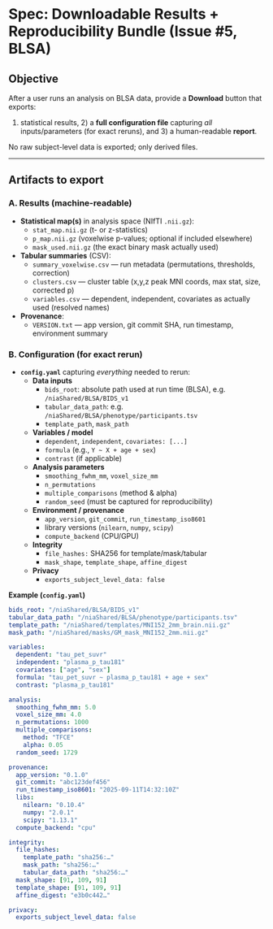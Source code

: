 # Spec: Downloadable Results + Reproducibility Bundle (Issue #5, BLSA)

## Objective
After a user runs an analysis on BLSA data, provide a **Download** button that exports:
1) statistical results, 2) a **full configuration file** capturing *all* inputs/parameters (for exact reruns), and 3) a human-readable **report**.

No raw subject-level data is exported; only derived files.

---

## Artifacts to export

### A. Results (machine-readable)
- **Statistical map(s)** in analysis space (NIfTI `.nii.gz`):
  - `stat_map.nii.gz` (t- or z-statistics)
  - `p_map.nii.gz` (voxelwise p-values; optional if included elsewhere)
  - `mask_used.nii.gz` (the exact binary mask actually used)
- **Tabular summaries** (CSV):
  - `summary_voxelwise.csv` — run metadata (permutations, thresholds, correction)
  - `clusters.csv` — cluster table (x,y,z peak MNI coords, max stat, size, corrected p)
  - `variables.csv` — dependent, independent, covariates as actually used (resolved names)
- **Provenance**:
  - `VERSION.txt` — app version, git commit SHA, run timestamp, environment summary

### B. Configuration (for exact rerun)
- **`config.yaml`** capturing *everything* needed to rerun:
  - **Data inputs**
    - `bids_root`: absolute path used at run time (BLSA), e.g. `/niaShared/BLSA/BIDS_v1`
    - `tabular_data_path`: e.g. `/niaShared/BLSA/phenotype/participants.tsv`
    - `template_path`, `mask_path`
  - **Variables / model**
    - `dependent`, `independent`, `covariates: [...]`
    - `formula` (e.g., `Y ~ X + age + sex`)
    - `contrast` (if applicable)
  - **Analysis parameters**
    - `smoothing_fwhm_mm`, `voxel_size_mm`
    - `n_permutations`
    - `multiple_comparisons` (method & alpha)
    - `random_seed` (must be captured for reproducibility)
  - **Environment / provenance**
    - `app_version`, `git_commit`, `run_timestamp_iso8601`
    - library versions (`nilearn`, `numpy`, `scipy`)
    - `compute_backend` (CPU/GPU)
  - **Integrity**
    - `file_hashes:` SHA256 for template/mask/tabular
    - `mask_shape`, `template_shape`, `affine_digest`
  - **Privacy**
    - `exports_subject_level_data: false`

**Example (`config.yaml`)**
```yaml
bids_root: "/niaShared/BLSA/BIDS_v1"
tabular_data_path: "/niaShared/BLSA/phenotype/participants.tsv"
template_path: "/niaShared/templates/MNI152_2mm_brain.nii.gz"
mask_path: "/niaShared/masks/GM_mask_MNI152_2mm.nii.gz"

variables:
  dependent: "tau_pet_suvr"
  independent: "plasma_p_tau181"
  covariates: ["age", "sex"]
  formula: "tau_pet_suvr ~ plasma_p_tau181 + age + sex"
  contrast: "plasma_p_tau181"

analysis:
  smoothing_fwhm_mm: 5.0
  voxel_size_mm: 4.0
  n_permutations: 1000
  multiple_comparisons:
    method: "TFCE"
    alpha: 0.05
  random_seed: 1729

provenance:
  app_version: "0.1.0"
  git_commit: "abc123def456"
  run_timestamp_iso8601: "2025-09-11T14:32:10Z"
  libs:
    nilearn: "0.10.4"
    numpy: "2.0.1"
    scipy: "1.13.1"
  compute_backend: "cpu"

integrity:
  file_hashes:
    template_path: "sha256:…"
    mask_path: "sha256:…"
    tabular_data_path: "sha256:…"
  mask_shape: [91, 109, 91]
  template_shape: [91, 109, 91]
  affine_digest: "e3b0c442…"

privacy:
  exports_subject_level_data: false
